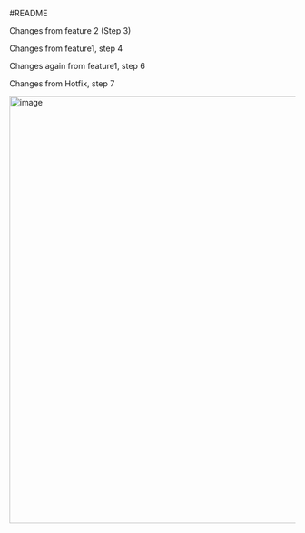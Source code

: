 #README

Changes from feature 2 (Step 3)

Changes from feature1, step 4

Changes again from feature1, step 6

Changes from Hotfix, step 7

<img width="751" alt="image" src="https://user-images.githubusercontent.com/68206552/214887769-16fa3e31-ce0f-4965-b98c-42bdbe847af6.png">
